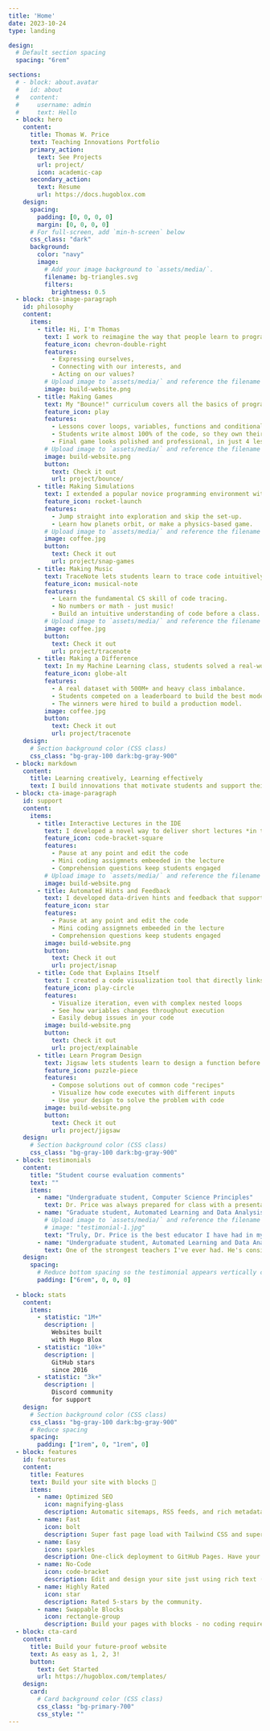 ```yaml
---
title: 'Home'
date: 2023-10-24
type: landing

design:
  # Default section spacing
  spacing: "6rem"

sections:
  # - block: about.avatar
  #   id: about
  #   content:
  #     username: admin
  #     text: Hello
  - block: hero
    content:
      title: Thomas W. Price
      text: Teaching Innovations Portfolio
      primary_action:
        text: See Projects
        url: project/
        icon: academic-cap
      secondary_action:
        text: Resume
        url: https://docs.hugoblox.com
    design:
      spacing:
        padding: [0, 0, 0, 0]
        margin: [0, 0, 0, 0]
      # For full-screen, add `min-h-screen` below
      css_class: "dark"
      background:
        color: "navy"
        image:
          # Add your image background to `assets/media/`.
          filename: bg-triangles.svg
          filters:
            brightness: 0.5
  - block: cta-image-paragraph
    id: philosophy
    content:
      items:
        - title: Hi, I'm Thomas
          text: I work to reimagine the way that people learn to program. What if learning to program meant...
          feature_icon: chevron-double-right
          features:
            - Expressing ourselves,
            - Connecting with our interests, and
            - Acting on our values?
          # Upload image to `assets/media/` and reference the filename here
          image: build-website.png
        - title: Making Games
          text: My "Bounce!" curriculum covers all the basics of programming by making a popular casual game.
          feature_icon: play
          features:
            - Lessons cover loops, variables, functions and conditionals.
            - Students write almost 100% of the code, so they own their work.
            - Final game looks polished and professional, in just 4 lessons.
          # Upload image to `assets/media/` and reference the filename here
          image: build-website.png
          button:
            text: Check it out
            url: project/bounce/
        - title: Making Simulations
          text: I extended a popular novice programming environment with a Physics API allowing for easy simulations.
          feature_icon: rocket-launch
          features:
            - Jump straight into exploration and skip the set-up.
            - Learn how planets orbit, or make a physics-based game.
          # Upload image to `assets/media/` and reference the filename here
          image: coffee.jpg
          button:
            text: Check it out
            url: project/snap-games
        - title: Making Music
          text: TraceNote lets students learn to trace code intuitively by playing music.
          feature_icon: musical-note
          features:
            - Learn the fundamental CS skill of code tracing.
            - No numbers or math - just music!
            - Build an intuitive understanding of code before a class.
          # Upload image to `assets/media/` and reference the filename here
          image: coffee.jpg
          button:
            text: Check it out
            url: project/tracenote
        - title: Making a Difference
          text: In my Machine Learning class, students solved a real-world problem for the NC State Climate Office to identify erroneous instrument readings.
          feature_icon: globe-alt
          features:
            - A real dataset with 500M+ and heavy class imbalance.
            - Students competed on a leaderboard to build the best model.
            - The winners were hired to build a production model.
          image: coffee.jpg
          button:
            text: Check it out
            url: project/tracenote
    design:
      # Section background color (CSS class)
      css_class: "bg-gray-100 dark:bg-gray-900"
  - block: markdown
    content:
      title: Learning creatively, Learning effectively
      text: I build innovations that motivate students and support their learning as they tackle complex projects.
  - block: cta-image-paragraph
    id: support
    content:
      items:
        - title: Interactive Lectures in the IDE
          text: I developed a novel way to deliver short lectures *in the student's programming environment*.
          feature_icon: code-bracket-square
          features:
            - Pause at any point and edit the code
            - Mini coding assigmnets embeeded in the lecture
            - Comprehension questions keep students engaged
          # Upload image to `assets/media/` and reference the filename here
          image: build-website.png
        - title: Automated Hints and Feedback
          text: I developed data-driven hints and feedback that support students when they get stuck, using data from prior students.
          feature_icon: star
          features:
            - Pause at any point and edit the code
            - Mini coding assigmnets embeeded in the lecture
            - Comprehension questions keep students engaged
          image: build-website.png
          button:
            text: Check it out
            url: project/isnap
        - title: Code that Explains Itself
          text: I created a code visualization tool that directly links each line of code students write to output they see.
          feature_icon: play-circle
          features:
            - Visualize iteration, even with complex nested loops
            - See how variables changes throughout execution
            - Easily debug issues in your code
          image: build-website.png
          button:
            text: Check it out
            url: project/explainable
        - title: Learn Program Design
          text: Jigsaw lets students learn to design a function before they write code to implement it, so they can focus on learning important programming design patterns.
          feature_icon: puzzle-piece
          features:
            - Compose solutions out of common code "recipes"
            - Visualize how code executes with different inputs
            - Use your design to solve the problem with code
          image: build-website.png
          button:
            text: Check it out
            url: project/jigsaw
    design:
      # Section background color (CSS class)
      css_class: "bg-gray-100 dark:bg-gray-900"
  - block: testimonials
    content:
      title: "Student course evaluation comments"
      text: ""
      items:
        - name: "Undergraduate student, Computer Science Principles"
          text: Dr. Price was always prepared for class with a presentation, Tophat, and usually lab activity... The interactive videos for homework were very helpful, and this class is one of the few I think that truly benefit from the `flipped classroom'.
        - name: "Graduate student, Automated Learning and Data Analysis"
          # Upload image to `assets/media/` and reference the filename here
          # image: "testimonial-1.jpg"
          text: "Truly, Dr. Price is the best educator I have had in my three years here at NCSU."
        - name: "Undergraduate student, Automated Learning and Data Analysis"
          text: One of the strongest teachers I've ever had. He's consistently prepared for class with in-depth knowledge about every subject we cover...  If you have a system where teachers train other teachers, letting Dr. Price run that would be a great idea.
    design:
      spacing:
        # Reduce bottom spacing so the testimonial appears vertically centered between sections
        padding: ["6rem", 0, 0, 0]
  
  - block: stats
    content:
      items:
        - statistic: "1M+"
          description: |
            Websites built  
            with Hugo Blox
        - statistic: "10k+"
          description: |
            GitHub stars  
            since 2016
        - statistic: "3k+"
          description: |
            Discord community  
            for support
    design:
      # Section background color (CSS class)
      css_class: "bg-gray-100 dark:bg-gray-900"
      # Reduce spacing
      spacing:
        padding: ["1rem", 0, "1rem", 0]
  - block: features
    id: features
    content:
      title: Features
      text: Build your site with blocks 🧱
      items:
        - name: Optimized SEO
          icon: magnifying-glass
          description: Automatic sitemaps, RSS feeds, and rich metadata take the pain out of SEO and syndication.
        - name: Fast
          icon: bolt
          description: Super fast page load with Tailwind CSS and super fast site building with Hugo.
        - name: Easy
          icon: sparkles
          description: One-click deployment to GitHub Pages. Have your new website live within 5 minutes!
        - name: No-Code
          icon: code-bracket
          description: Edit and design your site just using rich text (Markdown) and configurable YAML parameters.
        - name: Highly Rated
          icon: star
          description: Rated 5-stars by the community.
        - name: Swappable Blocks
          icon: rectangle-group
          description: Build your pages with blocks - no coding required!
  - block: cta-card
    content:
      title: Build your future-proof website
      text: As easy as 1, 2, 3!
      button:
        text: Get Started
        url: https://hugoblox.com/templates/
    design:
      card:
        # Card background color (CSS class)
        css_class: "bg-primary-700"
        css_style: ""
---
```

